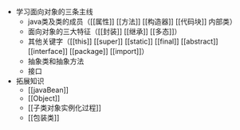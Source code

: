 - 学习面向对象的三条主线
	- java类及类的成员（[[属性]] [[方法]] [[构造器]] [[代码块]] 内部类）
	- 面向对象的三大特征（[[封装]] [[继承]] [[多态]]）
	- 其他关键字（[[this]] [[super]] [[static]] [[final]] [[abstract]] [[interface]] [[package]] [[import]]）
	- 抽象类和抽象方法
	- 接口
- 拓展知识
	- [[javaBean]]
	- [[Object]]
	- [[子类对象实例化过程]]
	- [[包装类]]

